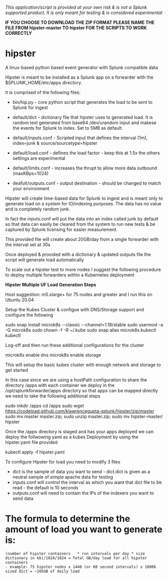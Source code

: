 *This application/script is provided at your own risk & is not a Splunk supported product. It is only meant for testing & is considered experimental*

**IF YOU CHOOSE TO DOWNLOAD THE ZIP FORMAT PLEASE NAME THE FILE FROM hipster-master TO hipster FOR THE SCRIPTS TO WORK CORRECTLY**

# hipster
A linux-based python based event generator with Splunk compatible data

Hipster is meant to be installed as a Splunk app on a forwarder with the $SPLUNK_HOME/etc/apps directory.

It is comprised of the following files:

- bin/hip.py - core python script that generates the load to be sent to Splunk for ingest

- default/dict - dictionary file that hipster uses to generated load. It is random text generated from base64 /dev/urandom input and makese the events for Splunk to index. Set to 5MB as default.

- default/inputs.conf - Scripted input that defines the interval (1m), index=junk & source/sourcetype=hipster

- default/load.conf - defines the load factor - keep this at 1.5x the others settings are experimental

- default/limits.conf - increases the thrupt to allow more data outbound (maxKBps=1024)

- deafult/outputs.conf - output destination - should be changed to match your environment

Hipster will create time-based data for Splunk to ingest and is meant only to generate load on a system for IO/indexing purposes. The data has no value and is completely random junk. 

In fact the inputs.conf will put the data into an index called junk by default so that data can easily be cleared from the system to run new tests & be captured by Splunk licensing for easier measurement.

This provided file will create about 20GB/day from a single forwarder with the interval set at 30s

Once deployed & provided with a dictionary & updated outputs file the script will generate load automatically 

To scale out a hipster test to more nodes I suggest the following procedure to deploy multiple forwarders within a Kubernetes deployment

**Hipster Multiple UF Load Generation Steps**

Host suggestion: m5.xlarge+ for 75 nodes and greater and I run this on Ubuntu 20.04

Setup the Kubes Cluster & configue with DNS/Storage support and configure the following

sudo snap install microk8s --classic --channel=1.18/stable
sudo usermod -a -G microk8s <username>
sudo chown -f -R <username> ~/.kube
sudo snap alias microk8s.kubectl kubectl

Log-off and then run these additional configurations for the cluster

microk8s enable dns
microk8s enable storage

This will setup the basic kubes cluster with enough network and storage to get started

In this case since we are using a hostPath configuration to share the directory /apps with each container we deploy in the /opt/splunkforwarder/apps directory so that apps can be mapped directly we need to take the following additional steps

sudo mkdir /apps
cd /apps
sudo wget https://codeload.github.com/klawrencegupta-splunk/hipster/zip/master
sudo mv master master.zip; sudo unzip master.zip; sudo mv hipster-master/ hipster


Once the /apps directory is staged and has your apps deployed we can deploy the follwowing yaml as a kubes Deployment by using the hipster.yaml file provided

kubectl apply -f hipster.yaml

To configure Hipster for load you need to modify 3 files

- dict is the sample of data you want to send - dict.dict is given as a neutral sample of simple apache data for testing
- inputs.conf will control the interval as which you want that dict file to be read - the default is 10 seconds
- outputs.conf will need to contain the IPs of the indexers you want to send data

# The formula to determine the amount of load you want to generate is:
    (number of hipster containers	* run intervals per day	* size dictionary in kb)/1024/1024 = Total GB/day load for all hipster containers
    - example: 75 hipster nodes x 1440 (or 60 second intervals) x 1000k sized dict = ~105GB of daily load
    


